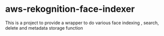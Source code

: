 # aws-rekognition-face-indexer
This is a project to provide a wrapper to do various face indexing , search, delete and metadata storage function
